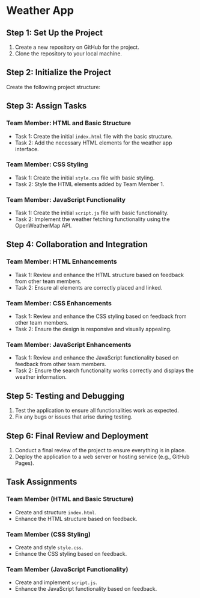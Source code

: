 # Weather App

## Step 1: Set Up the Project
1. Create a new repository on GitHub for the project.
2. Clone the repository to your local machine.

## Step 2: Initialize the Project
Create the following project structure:


## Step 3: Assign Tasks

### Team Member: HTML and Basic Structure
- Task 1: Create the initial `index.html` file with the basic structure.
- Task 2: Add the necessary HTML elements for the weather app interface.

### Team Member: CSS Styling
- Task 1: Create the initial `style.css` file with basic styling.
- Task 2: Style the HTML elements added by Team Member 1.

### Team Member: JavaScript Functionality
- Task 1: Create the initial `script.js` file with basic functionality.
- Task 2: Implement the weather fetching functionality using the OpenWeatherMap API.

## Step 4: Collaboration and Integration

### Team Member: HTML Enhancements
- Task 1: Review and enhance the HTML structure based on feedback from other team members.
- Task 2: Ensure all elements are correctly placed and linked.

### Team Member: CSS Enhancements
- Task 1: Review and enhance the CSS styling based on feedback from other team members.
- Task 2: Ensure the design is responsive and visually appealing.

### Team Member: JavaScript Enhancements
- Task 1: Review and enhance the JavaScript functionality based on feedback from other team members.
- Task 2: Ensure the search functionality works correctly and displays the weather information.

## Step 5: Testing and Debugging
1. Test the application to ensure all functionalities work as expected.
2. Fix any bugs or issues that arise during testing.

## Step 6: Final Review and Deployment
1. Conduct a final review of the project to ensure everything is in place.
2. Deploy the application to a web server or hosting service (e.g., GitHub Pages).

## Task Assignments

### Team Member (HTML and Basic Structure)
- Create and structure `index.html`.
- Enhance the HTML structure based on feedback.

### Team Member (CSS Styling)
- Create and style `style.css`.
- Enhance the CSS styling based on feedback.

### Team Member (JavaScript Functionality)
- Create and implement `script.js`.
- Enhance the JavaScript functionality based on feedback.
